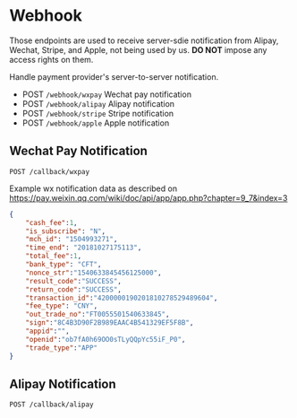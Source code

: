 # Webhook

Those endpoints are used to receive server-sdie notification from Alipay, Wechat, Stripe, and Apple, not being used by us. **DO NOT** impose any access rights on them.

Handle payment provider's server-to-server notification.

* POST `/webhook/wxpay` Wechat pay notification
* POST `/webhook/alipay` Alipay notification
* POST `/webhook/stripe` Stripe notification
* POST `/webhook/apple` Apple notification

## Wechat Pay Notification

    POST /callback/wxpay

Example wx notification data as described on https://pay.weixin.qq.com/wiki/doc/api/app/app.php?chapter=9_7&index=3

```json
{
    "cash_fee":1,
    "is_subscribe": "N",
    "mch_id": "1504993271",
    "time_end": "20181027175113",
    "total_fee":1,
    "bank_type": "CFT",
    "nonce_str":"1540633845456125000", 
    "result_code":"SUCCESS",
    "return_code":"SUCCESS",
    "transaction_id":"4200000190201810278529489604",
    "fee_type": "CNY",
    "out_trade_no":"FT0055501540633845",
    "sign":"8C4B3D90F2B989EAAC4B541329EF5F8B",
    "appid":"",
    "openid":"ob7fA0h69OO0sTLyQQpYc55iF_P0",
    "trade_type":"APP"
}
```

## Alipay Notification

    POST /callback/alipay
